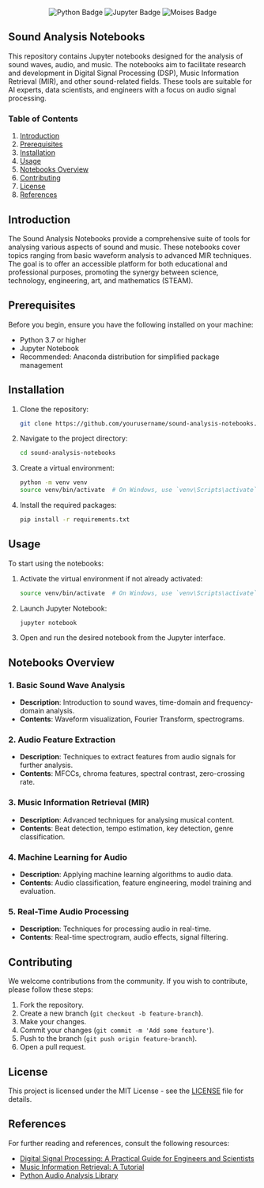 <!-- Tools & Technology --> 

<div align="center">

   ![Python Badge](https://img.shields.io/badge/-Python-3B4252?style=flat&logo=python&logoColor=EBCB8B)
   ![Jupyter Badge](https://img.shields.io/badge/-Jupyter-3B4252?style=flat&logo=jupyter&logoColor=D08770)
   ![Moises Badge](https://img.shields.io/badge/-Moises-3B4252?style=flat&logo=moises&logoColor=8FBCBB)

</div>


## Sound Analysis Notebooks

This repository contains Jupyter notebooks designed for the analysis of sound waves, audio, and music. The notebooks aim to facilitate research and development in Digital Signal Processing (DSP), Music Information Retrieval (MIR), and other sound-related fields. These tools are suitable for AI experts, data scientists, and engineers with a focus on audio signal processing.

### Table of Contents

1. [Introduction](#introduction)
2. [Prerequisites](#prerequisites)
3. [Installation](#installation)
4. [Usage](#usage)
5. [Notebooks Overview](#notebooks-overview)
6. [Contributing](#contributing)
7. [License](#license)
8. [References](#references)

## Introduction

The Sound Analysis Notebooks provide a comprehensive suite of tools for analysing various aspects of sound and music. These notebooks cover topics ranging from basic waveform analysis to advanced MIR techniques. The goal is to offer an accessible platform for both educational and professional purposes, promoting the synergy between science, technology, engineering, art, and mathematics (STEAM).

## Prerequisites

Before you begin, ensure you have the following installed on your machine:

- Python 3.7 or higher
- Jupyter Notebook
- Recommended: Anaconda distribution for simplified package management

## Installation

1. Clone the repository:

    ```bash
    git clone https://github.com/yourusername/sound-analysis-notebooks.git
    ```

2. Navigate to the project directory:

    ```bash
    cd sound-analysis-notebooks
    ```

3. Create a virtual environment:

    ```bash
    python -m venv venv
    source venv/bin/activate  # On Windows, use `venv\Scripts\activate`
    ```

4. Install the required packages:

    ```bash
    pip install -r requirements.txt
    ```

## Usage

To start using the notebooks:

1. Activate the virtual environment if not already activated:

    ```bash
    source venv/bin/activate  # On Windows, use `venv\Scripts\activate`
    ```

2. Launch Jupyter Notebook:

    ```bash
    jupyter notebook
    ```

3. Open and run the desired notebook from the Jupyter interface.

## Notebooks Overview

### 1. Basic Sound Wave Analysis

- **Description**: Introduction to sound waves, time-domain and frequency-domain analysis.
- **Contents**: Waveform visualization, Fourier Transform, spectrograms.

### 2. Audio Feature Extraction

- **Description**: Techniques to extract features from audio signals for further analysis.
- **Contents**: MFCCs, chroma features, spectral contrast, zero-crossing rate.

### 3. Music Information Retrieval (MIR)

- **Description**: Advanced techniques for analysing musical content.
- **Contents**: Beat detection, tempo estimation, key detection, genre classification.

### 4. Machine Learning for Audio

- **Description**: Applying machine learning algorithms to audio data.
- **Contents**: Audio classification, feature engineering, model training and evaluation.

### 5. Real-Time Audio Processing

- **Description**: Techniques for processing audio in real-time.
- **Contents**: Real-time spectrogram, audio effects, signal filtering.

## Contributing

We welcome contributions from the community. If you wish to contribute, please follow these steps:

1. Fork the repository.
2. Create a new branch (`git checkout -b feature-branch`).
3. Make your changes.
4. Commit your changes (`git commit -m 'Add some feature'`).
5. Push to the branch (`git push origin feature-branch`).
6. Open a pull request.

## License

This project is licensed under the MIT License - see the [LICENSE](LICENSE) file for details.

## References

For further reading and references, consult the following resources:
<!-- todo -->
- [Digital Signal Processing: A Practical Guide for Engineers and Scientists](https://www.example.com)
- [Music Information Retrieval: A Tutorial](https://www.example.com)
- [Python Audio Analysis Library](https://www.example.com)
